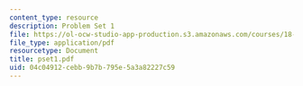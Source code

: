 ```yaml
---
content_type: resource
description: Problem Set 1
file: https://ol-ocw-studio-app-production.s3.amazonaws.com/courses/18-327-wavelets-filter-banks-and-applications-spring-2003/04c04912cebb9b7b795e5a3a82227c59_pset1.pdf
file_type: application/pdf
resourcetype: Document
title: pset1.pdf
uid: 04c04912-cebb-9b7b-795e-5a3a82227c59
---
```

